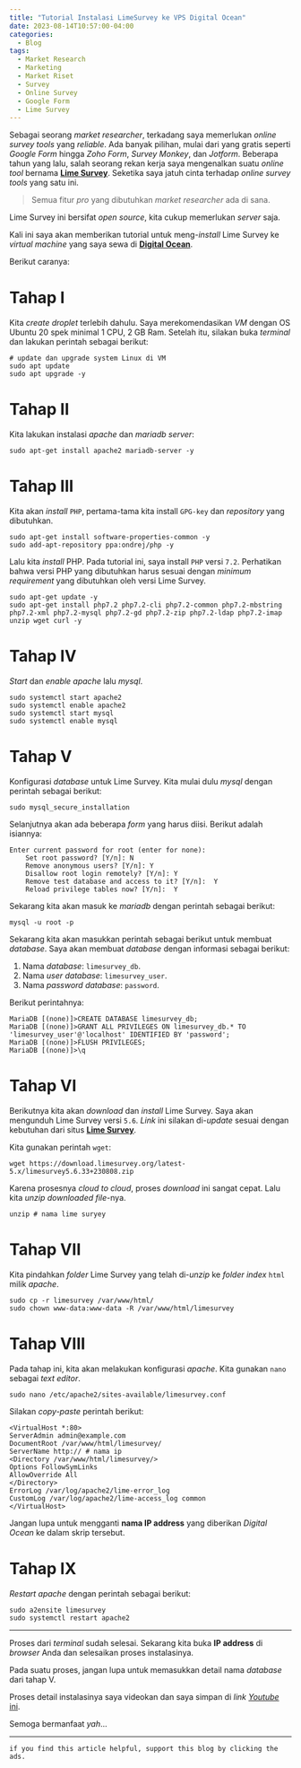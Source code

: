 ```yaml
---
title: "Tutorial Instalasi LimeSurvey ke VPS Digital Ocean"
date: 2023-08-14T10:57:00-04:00
categories:
  - Blog
tags:
  - Market Research
  - Marketing
  - Market Riset
  - Survey
  - Online Survey
  - Google Form
  - Lime Survey
---
```



Sebagai seorang *market researcher*, terkadang saya memerlukan *online
survey tools* yang *reliable*. Ada banyak pilihan, mulai dari yang
gratis seperti *Google Form* hingga *Zoho Form*, *Survey Monkey*, dan
*Jotform*. Beberapa tahun yang lalu, salah seorang rekan kerja saya
mengenalkan suatu *online tool* bernama [**Lime
Survey**](https://community.limesurvey.org/downloads/). Seketika saya
jatuh cinta terhadap *online survey tools* yang satu ini.

> Semua fitur *pro* yang dibutuhkan *market researcher* ada di sana.

Lime Survey ini bersifat *open source*, kita cukup memerlukan *server*
saja.

Kali ini saya akan memberikan tutorial untuk meng-*install* Lime Survey
ke *virtual machine* yang saya sewa di [**Digital
Ocean**](https://cloud.digitalocean.com/).

Berikut caranya:

# Tahap I

Kita *create droplet* terlebih dahulu. Saya merekomendasikan *VM* dengan
OS Ubuntu 20 spek minimal 1 CPU, 2 GB Ram. Setelah itu, silakan buka
*terminal* dan lakukan perintah sebagai berikut:

    # update dan upgrade system Linux di VM
    sudo apt update
    sudo apt upgrade -y

# Tahap II

Kita lakukan instalasi *apache* dan *mariadb server*:

    sudo apt-get install apache2 mariadb-server -y

# Tahap III

Kita akan *install* `PHP`, pertama-tama kita install `GPG-key` dan
*repository* yang dibutuhkan.

    sudo apt-get install software-properties-common -y
    sudo add-apt-repository ppa:ondrej/php -y

Lalu kita *install* PHP. Pada tutorial ini, saya install `PHP` versi
`7.2`. Perhatikan bahwa versi PHP yang dibutuhkan harus sesuai dengan
*minimum requirement* yang dibutuhkan oleh versi Lime Survey.

    sudo apt-get update -y
    sudo apt-get install php7.2 php7.2-cli php7.2-common php7.2-mbstring php7.2-xml php7.2-mysql php7.2-gd php7.2-zip php7.2-ldap php7.2-imap unzip wget curl -y

# Tahap IV

*Start* dan *enable* *apache* lalu *mysql*.

    sudo systemctl start apache2
    sudo systemctl enable apache2
    sudo systemctl start mysql
    sudo systemctl enable mysql

# Tahap V

Konfigurasi *database* untuk Lime Survey. Kita mulai dulu *mysql* dengan
perintah sebagai berikut:

    sudo mysql_secure_installation

Selanjutnya akan ada beberapa *form* yang harus diisi. Berikut adalah
isiannya:

    Enter current password for root (enter for none):
        Set root password? [Y/n]: N
        Remove anonymous users? [Y/n]: Y
        Disallow root login remotely? [Y/n]: Y
        Remove test database and access to it? [Y/n]:  Y
        Reload privilege tables now? [Y/n]:  Y

Sekarang kita akan masuk ke *mariadb* dengan perintah sebagai berikut:

    mysql -u root -p

Sekarang kita akan masukkan perintah sebagai berikut untuk membuat
*database*. Saya akan membuat *database* dengan informasi sebagai
berikut:

1.  Nama *database*: `limesurvey_db`.
2.  Nama *user database*: `limesurvey_user`.
3.  Nama *password database*: `password`.

Berikut perintahnya:

    MariaDB [(none)]>CREATE DATABASE limesurvey_db;
    MariaDB [(none)]>GRANT ALL PRIVILEGES ON limesurvey_db.* TO 'limesurvey_user'@'localhost' IDENTIFIED BY 'password';
    MariaDB [(none)]>FLUSH PRIVILEGES;
    MariaDB [(none)]>\q

# Tahap VI

Berikutnya kita akan *download* dan *install* Lime Survey. Saya akan
mengunduh Lime Survey versi `5.6`. *Link* ini silakan di-*update* sesuai
dengan kebutuhan dari situs [**Lime
Survey**](https://community.limesurvey.org/downloads/).

Kita gunakan perintah `wget`:

    wget https://download.limesurvey.org/latest-5.x/limesurvey5.6.33+230808.zip

Karena prosesnya *cloud to cloud*, proses *download* ini sangat cepat.
Lalu kita *unzip* *downloaded file*-nya.

    unzip # nama lime suryey

# Tahap VII

Kita pindahkan *folder* Lime Survey yang telah di-*unzip* ke *folder*
*index* `html` milik *apache*.

    sudo cp -r limesurvey /var/www/html/
    sudo chown www-data:www-data -R /var/www/html/limesurvey

# Tahap VIII

Pada tahap ini, kita akan melakukan konfigurasi *apache*. Kita gunakan
`nano` sebagai *text editor*.

    sudo nano /etc/apache2/sites-available/limesurvey.conf

Silakan *copy-paste* perintah berikut:

    <VirtualHost *:80>
    ServerAdmin admin@example.com
    DocumentRoot /var/www/html/limesurvey/
    ServerName http:// # nama ip
    <Directory /var/www/html/limesurvey/>
    Options FollowSymLinks
    AllowOverride All
    </Directory>
    ErrorLog /var/log/apache2/lime-error_log
    CustomLog /var/log/apache2/lime-access_log common
    </VirtualHost>

Jangan lupa untuk mengganti **nama IP address** yang diberikan *Digital
Ocean* ke dalam skrip tersebut.

# Tahap IX

*Restart* *apache* dengan perintah sebagai berikut:

    sudo a2ensite limesurvey
    sudo systemctl restart apache2

------------------------------------------------------------------------

Proses dari *terminal* sudah selesai. Sekarang kita buka **IP address**
di *browser* Anda dan selesaikan proses instalasinya.

Pada suatu proses, jangan lupa untuk memasukkan detail nama *database*
dari tahap V.

Proses detail instalasinya saya videokan dan saya simpan di _link_ [_Youtube_ ini](https://youtu.be/iC_wKbU5CY0?si=E5Zi59_Vdqt1JhIF).

Semoga bermanfaat _yah_...

------------------------------------------------------------------------

`if you find this article helpful, support this blog by clicking the ads.`

